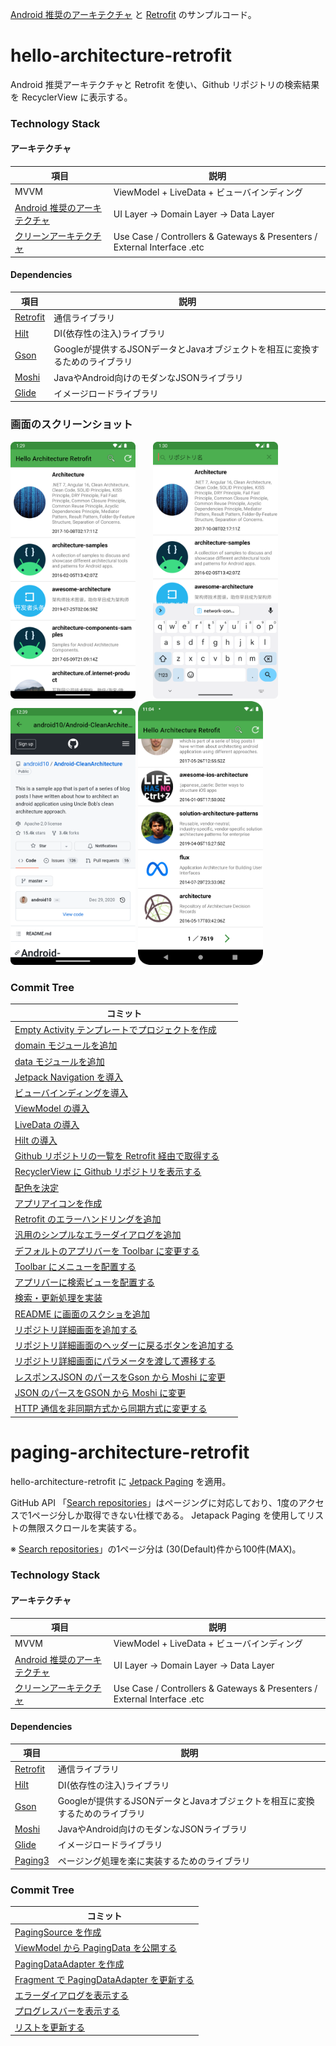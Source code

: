 [Android 推奨のアーキテクチャ](https://developer.android.com/jetpack/guide?hl=ja) と [Retrofit](https://square.github.io/retrofit/) のサンプルコード。

# hello-architecture-retrofit

Android 推奨アーキテクチャと Retrofit を使い、Github リポジトリの検索結果を RecyclerView に表示する。

### Technology Stack

#### アーキテクチャ

|項目   |説明                                     |
|-------|----------------------------------------|
|MVVM   |ViewModel + LiveData + ビューバインディング|
|[Android 推奨のアーキテクチャ](https://developer.android.com/jetpack/guide?hl=ja)| UI Layer -> Domain Layer -> Data Layer |
|[クリーンアーキテクチャ](https://www.amazon.co.jp/exec/obidos/ASIN/4048930656/maple036-22/)| Use Case / Controllers & Gateways & Presenters / External Interface .etc |

#### Dependencies

|項目   |説明                                     |
|-------|----------------------------------------|
|[Retrofit](https://square.github.io/retrofit/)|通信ライブラリ|
|[Hilt](https://dagger.dev/hilt/) |DI(依存性の注入)ライブラリ|
|[Gson](https://github.com/google/gson)|  Googleが提供するJSONデータとJavaオブジェクトを相互に変換するためのライブラリ|
|[Moshi](https://github.com/square/moshi/tree/master)|JavaやAndroid向けのモダンなJSONライブラリ|
|[Glide](https://github.com/bumptech/glide)|イメージロードライブラリ |


### 画面のスクリーンショット

<img src="images/top_screenshot.png" width="200">　　<img src="images/search_screenshot.png" width="200">　　<img src="images/repo_detail.png" width="200">   <img src="images/pagenation_screenshot.png" width="200">


### Commit Tree

|コミット |
|----------------|
|[Empty Activity テンプレートでプロジェクトを作成](https://github.com/seabat/hello-architecture-retrofit/commit/e29a4a2ad0fcbfc1f18b4eb428fc529975417283) |
|[domain モジュールを追加](https://github.com/seabat/hello-architecture-retrofit/commit/81cc0cc532199b5ab1c7e0a05d5cec0a7855dc67)|
|[data モジュールを追加](https://github.com/seabat/hello-architecture-retrofit/commit/1f2bfd249257ae535627cfa4a64880636cf1f031)|
|[Jetpack Navigation を導入](https://github.com/seabat/hello-architecture-retrofit/commit/aefd37f43202f0b6fa0cc9a2527c3f10f89f371c)|
|[ビューバインディングを導入](https://github.com/seabat/hello-architecture-retrofit/commit/9b12403ee3b6ca89d69b13582f673fb0bee7cbb1)|
|[ViewModel の導入](https://github.com/seabat/hello-architecture-retrofit/commit/c9b50c3b952aa75fb7e1d90f286e19a757234b01)|
|[LiveData の導入](https://github.com/seabat/hello-architecture-retrofit/commit/60a6ac04943e3419d7c6b9416eb8375240f9ebdd)|
|[Hilt の導入](https://github.com/seabat/hello-architecture-retrofit/commit/8687ae023e502c6b7e4fb6cd74e05ab36c043062)|
|[Github リポジトリの一覧を Retrofit 経由で取得する](https://github.com/seabat/hello-architecture-retrofit/commit/2da1e66064d8eee1aeb4eea924ee127af60a4bb4)|
|[RecyclerView に Github リポジトリを表示する](https://github.com/seabat/hello-architecture-retrofit/commit/4dac6e143f588aecf1ae64481f7a15423592518e)|
|[配色を決定](https://github.com/seabat/hello-architecture-retrofit/commit/bae834f9518c4f3e3ff64ba2752ced8e08ee26f4)|
|[アプリアイコンを作成](https://github.com/seabat/hello-architecture-retrofit/commit/058ede5789b51480eb2f7a6228f57aa48d4ecd68)|
|[Retrofit のエラーハンドリングを追加](https://github.com/seabat/hello-architecture-retrofit/commit/7c958ddaabf42cecdee35962579f2ebf6696981c)|
|[汎用のシンプルなエラーダイアログを追加](https://github.com/seabat/hello-architecture-retrofit/commit/c2c4f036825640aab138dcb14727eaf711308160)|
|[デフォルトのアプリバーを Toolbar に変更する](https://github.com/seabat/hello-architecture-retrofit/commit/9e1e8ba8c305514094a199a725b890122d4e0f9e)|
|[Toolbar にメニューを配置する](https://github.com/seabat/hello-architecture-retrofit/commit/52d1eef0699d4627189a00eedd245e2a5247b821)|
|[アプリバーに検索ビューを配置する](https://github.com/seabat/hello-architecture-retrofit/commit/6ddfe4069e2ca3d43938cdcc2ab95a85f338a324)|
|[検索・更新処理を実装](https://github.com/seabat/hello-architecture-retrofit/commit/18a6ae42927b49c80db55f6de1310451ab4ed9c1)|
|[README に画面のスクショを追加](https://github.com/seabat/hello-architecture-retrofit/commit/9b8b8714e201736fc558cfaf280b568a828b2e55)|
|[リポジトリ詳細画面を追加する](https://github.com/seabat/hello-architecture-retrofit/commit/b6cd8f50c18db6c2bbaf6c65be0df9185df329d6)|
|[リポジトリ詳細画面のヘッダーに戻るボタンを追加する](https://github.com/seabat/hello-architecture-retrofit/commit/0cc803a8ce51dcf0b8fe9f0e0dc5ae10381a897d)|
|[リポジトリ詳細画面にパラメータを渡して遷移する](https://github.com/seabat/hello-architecture-retrofit/commit/daf403f5e802d9e6a511a04d176086e537656c41)|
|[レスポンスJSON のパースをGson から Moshi に変更](https://github.com/seabat/hello-architecture-retrofit/commit/85fa9818128854db45d2b003bfc7da13f5ecdd9f)|
|[JSON のパースをGSON から Moshi に変更](https://github.com/seabat/hello-architecture-retrofit/commit/3f2d3b91a4ded7c430c669d6c1f13f7509c84e36)|
|[HTTP 通信を非同期方式から同期方式に変更する](https://github.com/seabat/hello-architecture-retrofit/commit/14be2045b72a2b0f76149e6d2e0ba01e5de05f8a)|


# paging-architecture-retrofit

hello-architecture-retrofit に [Jetpack Paging](https://developer.android.com/topic/libraries/architecture/paging/v3-overview) を適用。

GitHub API 「[Search repositories](https://docs.github.com/ja/rest/search/search?apiVersion=2022-11-28#search-repositories)」はページングに対応しており、1度のアクセスで1ページ分しか取得できない仕様である。 Jetapack Paging を使用してリストの無限スクロールを実装する。

※ [Search repositories](https://docs.github.com/ja/rest/search/search?apiVersion=2022-11-28#search-repositories)」の1ページ分は (30(Default)件から100件(MAX)。


### Technology Stack

#### アーキテクチャ

|項目   |説明                                     |
|-------|----------------------------------------|
|MVVM   |ViewModel + LiveData + ビューバインディング|
|[Android 推奨のアーキテクチャ](https://developer.android.com/jetpack/guide?hl=ja)| UI Layer -> Domain Layer -> Data Layer |
|[クリーンアーキテクチャ](https://www.amazon.co.jp/exec/obidos/ASIN/4048930656/maple036-22/)| Use Case / Controllers & Gateways & Presenters / External Interface .etc |

#### Dependencies

|項目   |説明                                     |
|-------|----------------------------------------|
|[Retrofit](https://square.github.io/retrofit/)|通信ライブラリ|
|[Hilt](https://dagger.dev/hilt/) |DI(依存性の注入)ライブラリ|
|[Gson](https://github.com/google/gson)|  Googleが提供するJSONデータとJavaオブジェクトを相互に変換するためのライブラリ|
|[Moshi](https://github.com/square/moshi/tree/master)|JavaやAndroid向けのモダンなJSONライブラリ|
|[Glide](https://github.com/bumptech/glide)|イメージロードライブラリ |
|[Paging3](https://developer.android.com/topic/libraries/architecture/paging/v3-overview)|ページング処理を楽に実装するためのライブラリ|

### Commit Tree

|コミット |
|----------------|
|[PagingSource を作成](https://github.com/seabat/hello-architecture-retrofit/commit/72c5078bd8a36ca70927ffa78f8802f104da0934) |
|[ViewModel から PagingData を公開する](https://github.com/seabat/hello-architecture-retrofit/commit/ad6f67cf5ce22241da48e710fb54a6f1db248050)|
|[PagingDataAdapter を作成](https://github.com/seabat/hello-architecture-retrofit/commit/7828f9fb9777c2f9fb35961174c64838c0c12d70)|
|[Fragment で PagingDataAdapter を更新する](https://github.com/seabat/hello-architecture-retrofit/commit/bfa23674a9bfd8c01af040345cd891c1f82b5638)|
|[エラーダイアログを表示する](https://github.com/seabat/hello-architecture-retrofit/commit/357bf14a2c59ea025d2681d5ce44f9ec42a27ce4)|
|[プログレスバーを表示する](https://github.com/seabat/hello-architecture-retrofit/commit/827d6f8429a611afd31f890ab4fd87686862b6cc)|
|[リストを更新する](https://github.com/seabat/hello-architecture-retrofit/commit/fd7b0d622dee90524c94fe1a08354dc97360027e)|

